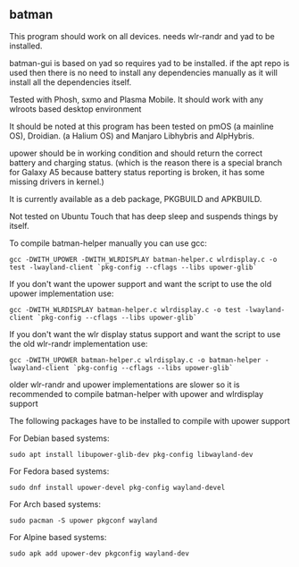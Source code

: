 ## batman

This program should work on all devices. needs wlr-randr and yad to be installed.

batman-gui is based on yad so requires yad to be installed. if the apt repo is used then there is no need to install any dependencies manually as it will install all the dependencies itself.

Tested with Phosh, sxmo and Plasma Mobile. It should work with any wlroots based desktop environment

It should be noted at this program has been tested on pmOS (a mainline OS), Droidian. (a Halium OS) and Manjaro Libhybris and AlpHybris.

upower should be in working condition and should return the correct battery and charging status. (which is the reason there is a special branch for Galaxy A5 because battery status reporting is broken, it has some missing drivers in kernel.)

It is currently available as a deb package, PKGBUILD and APKBUILD.

Not tested on Ubuntu Touch that has deep sleep and suspends things by itself.

To compile batman-helper manually you can use gcc:

```
gcc -DWITH_UPOWER -DWITH_WLRDISPLAY batman-helper.c wlrdisplay.c -o test -lwayland-client `pkg-config --cflags --libs upower-glib`
```

If you don't want the upower support and want the script to use the old upower implementation use:

```
gcc -DWITH_WLRDISPLAY batman-helper.c wlrdisplay.c -o test -lwayland-client `pkg-config --cflags --libs upower-glib`
```

If you don't want the wlr display status support and want the script to use the old wlr-randr implementation use:

```
gcc -DWITH_UPOWER batman-helper.c wlrdisplay.c -o batman-helper -lwayland-client `pkg-config --cflags --libs upower-glib`
```

older wlr-randr and upower implementations are slower so it is recommended to compile batman-helper with upower and wlrdisplay support

The following packages have to be installed to compile with upower support

For Debian based systems:

`sudo apt install libupower-glib-dev pkg-config libwayland-dev`

For Fedora based systems:

`sudo dnf install upower-devel pkg-config wayland-devel`

For Arch based systems:

`sudo pacman -S upower pkgconf wayland`

For Alpine based systems:

`sudo apk add upower-dev pkgconfig wayland-dev`

